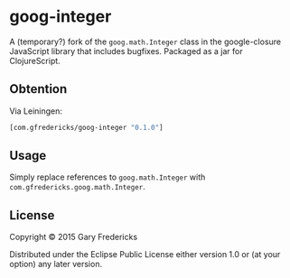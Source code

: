 # goog-integer

A (temporary?) fork of the `goog.math.Integer` class in the
google-closure JavaScript library that includes bugfixes. Packaged as
a jar for ClojureScript.

## Obtention

Via Leiningen:

``` clojure
[com.gfredericks/goog-integer "0.1.0"]
```

## Usage

Simply replace references to `goog.math.Integer` with
`com.gfredericks.goog.math.Integer`.

## License

Copyright © 2015 Gary Fredericks

Distributed under the Eclipse Public License either version 1.0 or (at
your option) any later version.
